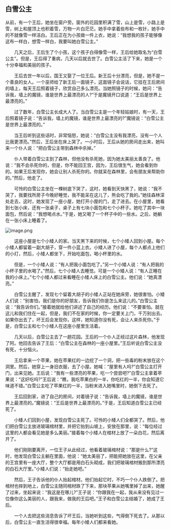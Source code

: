 ## 白雪公主

从前，有一个王后，她坐在窗户旁。窗外的花园里积满了雪，山上是雪，小路上是雪，树上和屋顶上也积着雪，万物一片白茫茫。她手中拿着些布和一枚针，她手中的不就像雪一样洁白。王后正在为小孩做一件上衣，她说：“我想我的孩子能够像这布一样白，想雪一样白，我要叫她白雪公主。”

　　几天之后，王后生了个小孩，这个孩子白得像雪一样，王后给她取名为“白雪公主”。但是，王后得了重病，几天以后就去世了。白雪公主活了下来，她是一个十分幸福和美丽的孩子。

　　王后去世一年以后，国王又娶了一位王后。新王后十分漂亮，但是，她不是一个善良的女人。一个巫师给了新王后一面镜子，这面镜子会说话，它挂在王后房间的墙上，每天王后照着镜子，欣赏自己多么漂亮。当她照镜子的时候，她问：“告诉我，墙上的魔镜，谁是世界上最漂亮的人?”于是魔镜开口说道：“王后是世界上最漂亮的。”

　　过了数年，白雪公主长成大人了。当白雪公主是一个年轻姑娘时，有一天，王后照着镜子说：“告诉我，墙上的魔镜，谁是世界上最漂亮的?”魔镜说：“白雪公主是世界上最漂亮的。”

　　当王后听到这些话时，非常恼怒，她说：“白雪公主没有我漂亮，没有一个人比我更漂亮。”然后，王后坐在床上哭了。一小时后，王后从她的房间走出来，她叫来一个仆人说：“把白雪公主带到森林中杀掉。”

　　仆人带着白雪公主到了森林，但他没有杀死她，因为她太美丽太善良了。他说：“我不会杀死你的，但是，你不能回王宫，因为，王后很生气，她会看到你的。如果王后发现你，她会让别人杀死你的。你就呆在森林里，会有朋友来帮助你的。”然后，他走了。

　　可怜的白雪公主坐在一棵树底下哭了，这时，她看到天快黑了，她说：“我不哭了，我要找所房子今晚好睡觉，我不能呆在这儿了，熊会吃了我的。”她往森林深处走去，这时，她发现了一座小屋，她打开小屋的门，走了进去。在小屋里，她看到七张小床，还有一张桌子，桌子上有七块小面包和七个小杯子。她吃了其中一块面包，然后说：“我想喝点水。”于是，她又喝了一个杯子中的一些水。之后，她躺在一张小床上睡着了。

![image.png](https://img.ddnx.com/allimg/2203/6232a4f2eb36651937.png)

　　这座小屋是七个小矮人的家。当天黑下来的时候，七个小矮人回到小屋。每个小矮人都留着一副大胡子，穿一件小蓝上衣。小矮人进了小屋，每个人都点上他们的小灯，然后，小矮人都坐下，开始吃面包，喝小杯里的水。

　　但是，一个小矮人说：“有人把我小面包吃了。”另一个小矮人说：“有人把我的小杯子里的水喝了。”然后，七个小矮人去睡觉。可是一个小矮人说：“有人正睡在我的小床上。”七个小矮人都过来看睡在小矮人床上的白雪公主。他们说：“她真漂亮。”

　　白雪公主醒了，发现七个留着大胡子的小矮人正站在她床旁，她很害怕。小矮人们说：“别害怕，我们是你的好朋友，告诉我们你是怎么来这儿的。”白雪公主说：“我告诉你们。”接着她就给他们讲述了自己的经历。他们说：“不要害怕。就在这儿和我们住在一起，但是，我们不在家的时候，你一定要关上门，千万别出去。如果你出去了，坏王后会发现你，这样，她知道你没有死，会让人来杀死你。”于是，白雪公主和七个小矮人在这座小屋里生活着。

　　几天以后，白雪公主去了一趟花园。王后的一个仆人正经过这片森林，他发现了阿。他回去告诉了王后：“白雪公主在森林的一座小屋里。”王后听说白雪公主没有死，十分恼火。

　　王后拿来一个苹果，她在苹果红的一边挖了一个洞，把一些毒的粉末放在这个洞里。然后，她穿上一身旧衣服，去了小屋。她喊：“屋里有人吗?”白雪公主打开门，出来见她。王后说：“我有一些漂亮的苹果，吃一个尝尝吧?”白雪公主拿着苹果说：“这好吃吗?”王后说：“瞧，我吃苹果白的一半，你吃红的一半，你会知道它味道不错。”白雪公主吃了苹果红的一半，当粉末进入她嘴里时，她倒下去死了。

　　王后回到家，进了自己的房间，对着镜子说：“告诉我，墙上的魔镜，谁是世界上最漂亮的。”魔镜说：“王后是世界上最漂亮的。”于是，王后知道白雪公主已经死了。

　　小矮人们回到小屋，发现白雪公主死了。可怜的小矮人们全都哭了。然后，他们把白雪公主放进玻璃棺材里，并把它抬到山坡上，安放在那里，说：“每位经过这里的人都会看见她是多么美丽。”接着每个小矮人在棺材上放了一朵白花，然后离开了。

　　他们刚刚要离开，一位王子从此经过，他看着玻璃棺材说：“那是什么?”这时，他发现白雪公主躺在里面，他说：“她太美丽了，把能把她放在这里，在父亲的王宫里有一座大厅，整个大厅都是用白石头砌成，我们把玻璃棺材搬到那所漂亮的白石大厅里。”小矮人们说：“抬走她吧。”

　　然后，王子告诉他的仆人抬起棺材。他们抬起它时，不巧一个仆人跌倒了。把棺材也摔到地上，白雪公主随同棺材跌了下来，那块苹果从她嘴里掉了出来，她醒了过来，坐起来说：“我这是在哪儿?”王子说：“你跟我在一起，我从来没有见过一位像你这么美丽的人，跟我来，做我的王后吧。”王子和白雪公主结婚了，她成了王后。

　　一个人去把这些消息告诉了坏王后，当她听到这些，气得倒下死去了。从那以后，白雪公主一直生活得很幸福。每年小矮人们都来看她。